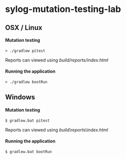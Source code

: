 # sylog-mutation-testing-lab

## OSX  / Linux

#### Mutation testing
```> ./gradlew pitest```

Reports can viewed using _build/reports/index.html_
#### Running the application
```> ./gradlew bootRun```

## Windows

#### Mutation testing
```$ gradlew.bat pitest```

Reports can viewed using _build\reports\index.html_
#### Running the application
```$ gradlew.bat bootRun```
